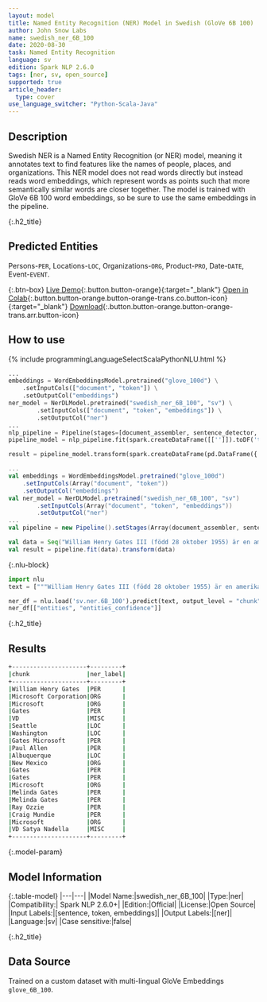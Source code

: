```yaml
---
layout: model
title: Named Entity Recognition (NER) Model in Swedish (GloVe 6B 100)
author: John Snow Labs
name: swedish_ner_6B_100
date: 2020-08-30
task: Named Entity Recognition
language: sv
edition: Spark NLP 2.6.0
tags: [ner, sv, open_source]
supported: true
article_header:
  type: cover
use_language_switcher: "Python-Scala-Java"
---
```


## Description
Swedish NER is a Named Entity Recognition (or NER) model, meaning it annotates text to find features like the names of people, places, and organizations. This NER model does not read words directly but instead reads word embeddings, which represent words as points such that more semantically similar words are closer together. The model is trained with GloVe 6B 100 word embeddings, so be sure to use the same embeddings in the pipeline.

{:.h2_title}
## Predicted Entities 
Persons-`PER`, Locations-`LOC`, Organizations-`ORG`, Product-`PRO`, Date-`DATE`, Event-`EVENT`.


{:.btn-box}
[Live Demo](https://demo.johnsnowlabs.com/public/NER_SV/){:.button.button-orange}{:target="_blank"}
[Open in Colab](https://colab.research.google.com/github/JohnSnowLabs/spark-nlp-workshop/blob/master/tutorials/streamlit_notebooks/NER.ipynb){:.button.button-orange.button-orange-trans.co.button-icon}{:target="_blank"}
[Download](https://s3.amazonaws.com/auxdata.johnsnowlabs.com/public/models/swedish_ner_6B_100_sv_2.6.0_2.4_1598810268071.zip){:.button.button-orange.button-orange-trans.arr.button-icon}

## How to use 

<div class="tabs-box" markdown="1">

{% include programmingLanguageSelectScalaPythonNLU.html %}

```python
...
embeddings = WordEmbeddingsModel.pretrained("glove_100d") \
    .setInputCols(["document", "token"]) \
    .setOutputCol("embeddings")
ner_model = NerDLModel.pretrained("swedish_ner_6B_100", "sv") \
        .setInputCols(["document", "token", "embeddings"]) \
        .setOutputCol("ner")
...        
nlp_pipeline = Pipeline(stages=[document_assembler, sentence_detector, tokenizer, embeddings, ner_model, ner_converter])
pipeline_model = nlp_pipeline.fit(spark.createDataFrame([['']]).toDF('text'))

result = pipeline_model.transform(spark.createDataFrame(pd.DataFrame({'text': ["""William Henry Gates III (född 28 oktober 1955) är en amerikansk affärsmagnat, mjukvaruutvecklare, investerare och filantrop. Han är mest känd som medgrundare av Microsoft Corporation. Under sin karriär på Microsoft innehade Gates befattningar som styrelseordförande, verkställande direktör (VD), VD och programvaruarkitekt samtidigt som han var den största enskilda aktieägaren fram till maj 2014. Han är en av de mest kända företagarna och pionjärerna inom mikrodatorrevolutionen på 1970- och 1980-talet. Född och uppvuxen i Seattle, Washington, grundade Gates Microsoft tillsammans med barndomsvän Paul Allen 1975 i Albuquerque, New Mexico; det blev vidare världens största datorprogramföretag. Gates ledde företaget som styrelseordförande och VD tills han avgick som VD i januari 2000, men han förblev ordförande och blev chef för programvaruarkitekt. Under slutet av 1990-talet hade Gates kritiserats för sin affärstaktik, som har ansetts konkurrensbegränsande. Detta yttrande har upprätthållits genom många domstolsbeslut. I juni 2006 meddelade Gates att han skulle gå över till en deltidsroll på Microsoft och heltid på Bill & Melinda Gates Foundation, den privata välgörenhetsstiftelsen som han och hans fru, Melinda Gates, grundade 2000. Han överförde gradvis sina uppgifter till Ray Ozzie och Craig Mundie. Han avgick som styrelseordförande i Microsoft i februari 2014 och tillträdde en ny tjänst som teknologrådgivare för att stödja den nyutnämnda VD Satya Nadella."""]})))
```

```scala
...
val embeddings = WordEmbeddingsModel.pretrained("glove_100d")
    .setInputCols(Array("document", "token"))
    .setOutputCol("embeddings")
val ner_model = NerDLModel.pretrained("swedish_ner_6B_100", "sv")
        .setInputCols(Array("document", "token", "embeddings"))
        .setOutputCol("ner")
...
val pipeline = new Pipeline().setStages(Array(document_assembler, sentence_detector, tokenizer, embeddings, ner_model, ner_converter))

val data = Seq("William Henry Gates III (född 28 oktober 1955) är en amerikansk affärsmagnat, mjukvaruutvecklare, investerare och filantrop. Han är mest känd som medgrundare av Microsoft Corporation. Under sin karriär på Microsoft innehade Gates befattningar som styrelseordförande, verkställande direktör (VD), VD och programvaruarkitekt samtidigt som han var den största enskilda aktieägaren fram till maj 2014. Han är en av de mest kända företagarna och pionjärerna inom mikrodatorrevolutionen på 1970- och 1980-talet. Född och uppvuxen i Seattle, Washington, grundade Gates Microsoft tillsammans med barndomsvän Paul Allen 1975 i Albuquerque, New Mexico; det blev vidare världens största datorprogramföretag. Gates ledde företaget som styrelseordförande och VD tills han avgick som VD i januari 2000, men han förblev ordförande och blev chef för programvaruarkitekt. Under slutet av 1990-talet hade Gates kritiserats för sin affärstaktik, som har ansetts konkurrensbegränsande. Detta yttrande har upprätthållits genom många domstolsbeslut. I juni 2006 meddelade Gates att han skulle gå över till en deltidsroll på Microsoft och heltid på Bill & Melinda Gates Foundation, den privata välgörenhetsstiftelsen som han och hans fru, Melinda Gates, grundade 2000. Han överförde gradvis sina uppgifter till Ray Ozzie och Craig Mundie. Han avgick som styrelseordförande i Microsoft i februari 2014 och tillträdde en ny tjänst som teknologrådgivare för att stödja den nyutnämnda VD Satya Nadella.").toDF("text")
val result = pipeline.fit(data).transform(data)
```

{:.nlu-block}
```python
import nlu
text = ["""William Henry Gates III (född 28 oktober 1955) är en amerikansk affärsmagnat, mjukvaruutvecklare, investerare och filantrop. Han är mest känd som medgrundare av Microsoft Corporation. Under sin karriär på Microsoft innehade Gates befattningar som styrelseordförande, verkställande direktör (VD), VD och programvaruarkitekt samtidigt som han var den största enskilda aktieägaren fram till maj 2014. Han är en av de mest kända företagarna och pionjärerna inom mikrodatorrevolutionen på 1970- och 1980-talet. Född och uppvuxen i Seattle, Washington, grundade Gates Microsoft tillsammans med barndomsvän Paul Allen 1975 i Albuquerque, New Mexico; det blev vidare världens största datorprogramföretag. Gates ledde företaget som styrelseordförande och VD tills han avgick som VD i januari 2000, men han förblev ordförande och blev chef för programvaruarkitekt. Under slutet av 1990-talet hade Gates kritiserats för sin affärstaktik, som har ansetts konkurrensbegränsande. Detta yttrande har upprätthållits genom många domstolsbeslut. I juni 2006 meddelade Gates att han skulle gå över till en deltidsroll på Microsoft och heltid på Bill & Melinda Gates Foundation, den privata välgörenhetsstiftelsen som han och hans fru, Melinda Gates, grundade 2000. Han överförde gradvis sina uppgifter till Ray Ozzie och Craig Mundie. Han avgick som styrelseordförande i Microsoft i februari 2014 och tillträdde en ny tjänst som teknologrådgivare för att stödja den nyutnämnda VD Satya Nadella."""]

ner_df = nlu.load('sv.ner.6B_100').predict(text, output_level = "chunk")
ner_df[["entities", "entities_confidence"]]
```
</div>

{:.h2_title}
## Results

```bash
+---------------------+---------+
|chunk                |ner_label|
+---------------------+---------+
|William Henry Gates  |PER      |
|Microsoft Corporation|ORG      |
|Microsoft            |ORG      |
|Gates                |PER      |
|VD                   |MISC     |
|Seattle              |LOC      |
|Washington           |LOC      |
|Gates Microsoft      |PER      |
|Paul Allen           |PER      |
|Albuquerque          |LOC      |
|New Mexico           |ORG      |
|Gates                |PER      |
|Gates                |PER      |
|Microsoft            |ORG      |
|Melinda Gates        |PER      |
|Melinda Gates        |PER      |
|Ray Ozzie            |PER      |
|Craig Mundie         |PER      |
|Microsoft            |ORG      |
|VD Satya Nadella     |MISC     |
+---------------------+---------+
```

{:.model-param}
## Model Information

{:.table-model}
|---|---|
|Model Name:|swedish_ner_6B_100|
|Type:|ner|
|Compatibility:| Spark NLP 2.6.0+|
|Edition:|Official|
|License:|Open Source|
|Input Labels:|[sentence, token, embeddings]|
|Output Labels:|[ner]|
|Language:|sv|
|Case sensitive:|false|

{:.h2_title}
## Data Source
Trained on a custom dataset with multi-lingual GloVe Embeddings ``glove_6B_100``.